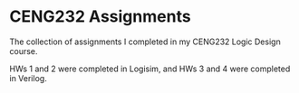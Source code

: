 # CENG232 Assignments
The collection of assignments I completed in my CENG232 Logic Design course.


HWs 1 and 2 were completed in Logisim, and HWs 3 and 4 were completed in Verilog.
